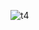 ![t4](https://user-images.githubusercontent.com/93007427/165225026-2321a551-9a1d-4af9-b226-d6b2aa81ffbe.jpg)
